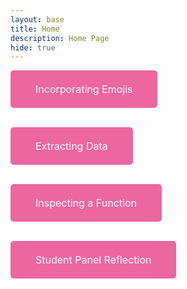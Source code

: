 ```yaml
---
layout: base
title: Home 
description: Home Page
hide: true
---
```


<div>

<a href="{{site.baseurl}}/incorporatingemojis/"
   style="display: inline-block; background-color: #ec66a0;; color: white; padding: 20px 40px; text-align: center; text-decoration: none; border-radius: 5px; font-size: 16px; border: none;">
    <button style="background: none; border: none; color: inherit; font: inherit; cursor: pointer; padding: 0; margin: 0;">
        Incorporating Emojis
    </button></a>
    <br><br>

<a href="{{site.baseurl}}/extractingdata/"
   style="display: inline-block; background-color: #ec66a0;; color: white; padding: 20px 40px; text-align: center; text-decoration: none; border-radius: 5px; font-size: 16px; border: none;">
    <button style="background: none; border: none; color: inherit; font: inherit; cursor: pointer; padding: 0; margin: 0;">
        Extracting Data
    </button></a>
    <br><br>

<a href="{{site.baseurl}}/inspectingafunction/"
   style="display: inline-block; background-color: #ec66a0; color: white; padding: 20px 40px; text-align: center; text-decoration: none; border-radius: 5px; font-size: 16px; border: none;">
    <button style="background: none; border: none; color: inherit; font: inherit; cursor: pointer; padding: 0; margin: 0;">
        Inspecting a Function
    </button></a>
    <br><br>

<a href="{{site.baseurl}}/studentpanelreflection/"
   style="display: inline-block; background-color: #ec66a0; color: white; padding: 20px 40px; text-align: center; text-decoration: none; border-radius: 5px; font-size: 16px; border: none;">
    <button style="background: none; border: none; color: inherit; font: inherit; cursor: pointer; padding: 0; margin: 0;">
        Student Panel Reflection
    </button></a>











